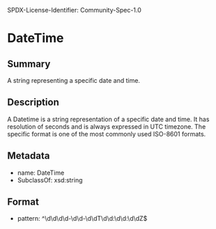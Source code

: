 SPDX-License-Identifier: Community-Spec-1.0

# DateTime

## Summary

A string representing a specific date and time.

## Description

A Datetime is a string representation of a specific date and time.
It has resolution of seconds and is always expressed in UTC timezone.
The specific format is one of the most commonly used ISO-8601 formats.

## Metadata

- name: DateTime
- SubclassOf: xsd:string

## Format

- pattern: ^\d\d\d\d-\d\d-\d\dT\d\d:\d\d:\d\dZ$

